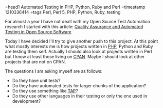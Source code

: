 =head1 Automated Testing in PHP, Python, Ruby and Perl
=timestamp 1210336414
=tags Perl, Perl 5, PHP, Python, Ruby, testing

For almost a year I have not dealt with my Open Source Test Automation
research I started with this article: <a href="/quality-assurance-and-automated-testing-in-open-source-software.html">Quality Assurance and Automated Testing in Open Source Software</a>

Today I have decided I'll try to give another push to this project.
At this point what mostly interests me is how projects written in <a href="/php.html">PHP</a>,
Python and Ruby are testing them self. Actually I should also look
at projects written in Perl but I know at least those living on
<a href="http://www.cpan.org/">CPAN</a>. Maybe I should look at other
projects that are not on CPAN.

The questions I am asking myself are as follows:
<ul>
<li>Do they have unit tests?</li>
<li>Do they have automated tests for larger chunks of the application?</li>
<li>Do they use something like <a href="http://www.testanything.org/">TAP</a>?</li>
<li>Do they use other languages in their testing or only the one used in development?</li>
</ul>


